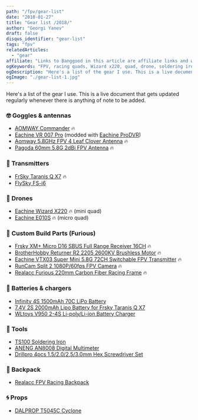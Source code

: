 ```yaml
---
path: "/fpv/gear-list"
date: "2018-01-27"
title: "Gear list /2018/"
author: "Georgi Yanev"
draft: false
disqus_identifier: "gear-list"
tags: "fpv"
relatedArticles:
  - "gear"
affiliate: "Links to Banggood in this article are affiliate links and would support the blog if used to make a purchase."
ogKeywords: "FPV, racing quads, Wizard x220, quad, drone, soldering iron, aomway commander, fpv goggles, eachine vr 007 pro, eachine ProDVR, aomway leaf clover antenna, frsky taranis, taranis, taranis qx7, flysky fs-i6, flysky transmitter, opentx transmitter, eachine wizard x220, eachine e010s, micro quad, lipo batteries, lipo battery charger, ts100 soldering iron, gear list, fpv list of used equipment"
ogDescription: "Here's a list of the gear I use. This is a live document that gets updated regularly whenever there is anything of note to be added."
ogImage: "./gear-list-1.jpg"
---
```


Here's a list of the gear I use. This is a live document that gets updated regularly whenever there is anything of note to be added.

### 🤓 Goggles & antennas

- [AOMWAY Commander][3] 🔥
- [Eachine VR 007 Pro][1] (modded with [Eachine ProDVR][2])
- [Aomway 5.8GHz FPV 4 Leaf Clover Antenna][9] 🔥
- [Pagoda 60mm 5.8G 2dBi FPV Antenna][13] 🔥

### 📡 Transmitters

- [FrSky Taranis Q X7][5] 🔥
- [FlySky FS-i6][4]

### 🚁 Drones

- [Eachine Wizard X220][6] 🔥 (mini quad)
- [Eachine E010S][7] 🔥 (micro quad)

### 🔩 Custom Build Parts (Furious)

- [Frsky XM+ Micro D16 SBUS Full Range Receiver 16CH][12] 🔥
- [BrotherHobby Returner R2 2205 2600KV Brushless Motor][14] 🔥
- [Eachine VTX03 Super Mini 5.8G 72CH Switchable FPV Transmitter][15] 🔥
- [RunCam Split 2 1080P/60fps FPV Camera][16] 🔥
- [Realacc Furious 220mm Carbon Fiber Racing Frame][17] 🔥

### 🔋 Batteries & chargers

- [Infinity 4S 1500mAh 70C LiPo Battery][10]
- [7.4V 2S 2000mAh Lipo Battery for Frsky Taranis Q X7][19]
- [WLtoys V950 2-4S Li-poly/Li-ion Battery Charger][11]

### 🔨 Tools

- [TS100 Soldering Iron][8]
- [ANENG AN8008 Digital Multimeter][20]
- [Drillpro 4pcs 1.5/2.0/2.5/3.0mm Hex Screwdriver Set][21]

### 🎒 Backpack

- [Realacc FPV Racing Backpack][22]

### 🌀 Props

- [DALPROP T5045C Cyclone][23]

[0]: Linkslist
[1]: https://bit.ly/eachine-vr007
[2]: https://bit.ly/eachine-prodvr
[3]: https://bit.ly/aomway-commander
[4]: https://bit.ly/flysky-fsi6
[5]: https://bit.ly/taranis-qx7
[6]: https://bit.ly/wizardx220
[7]: https://bit.ly/eachine-e010s
[8]: https://bit.ly/ts100-soldering-iron
[9]: https://bit.ly/aomway-antenna
[10]: https://bit.ly/4s-battery-graphene
[11]: https://bit.ly/2JV6Fvd
[12]: https://bit.ly/xm-plus
[13]: https://bit.ly/antenna-pagoda
[14]: https://bit.ly/bh-returner
[15]: https://bit.ly/eachine-vtx-03
[16]: https://bit.ly/runcam-split-2
[17]: https://bit.ly/realacc-furious
[19]: https://bit.ly/taranis-lipo
[20]: https://bit.ly/budget-multimeter
[21]: https://bit.ly/drillpro-set
[22]: https://bit.ly/realacc-backpack
[23]: https://bit.ly/dal-prop
